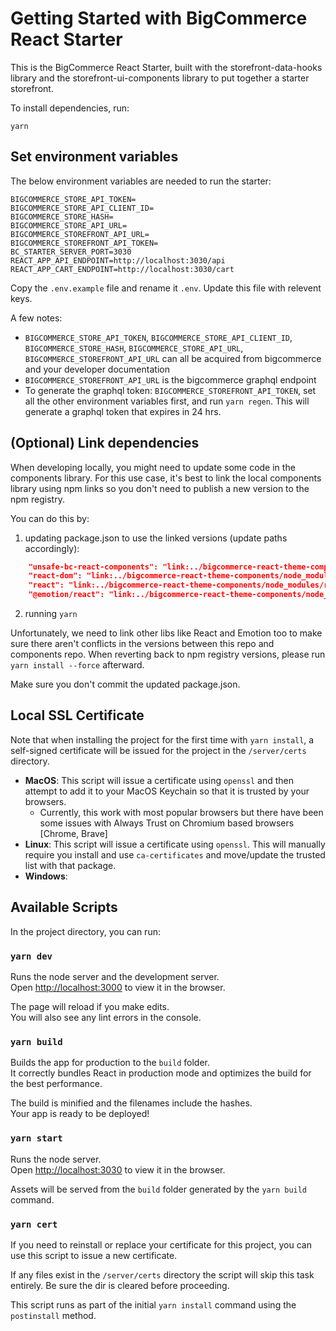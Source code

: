 # Getting Started with BigCommerce React Starter

This is the BigCommerce React Starter, built with the
storefront-data-hooks library and the storefront-ui-components library
to put together a starter storefront.

To install dependencies, run:

```
yarn
```

## Set environment variables

The below environment variables are needed to run the starter:

```
BIGCOMMERCE_STORE_API_TOKEN=
BIGCOMMERCE_STORE_API_CLIENT_ID=
BIGCOMMERCE_STORE_HASH=
BIGCOMMERCE_STORE_API_URL=
BIGCOMMERCE_STOREFRONT_API_URL=
BIGCOMMERCE_STOREFRONT_API_TOKEN=
BC_STARTER_SERVER_PORT=3030
REACT_APP_API_ENDPOINT=http://localhost:3030/api
REACT_APP_CART_ENDPOINT=http://localhost:3030/cart
```
Copy the `.env.example` file and rename it `.env`. Update this file with relevent keys.

A few notes:
- `BIGCOMMERCE_STORE_API_TOKEN`, `BIGCOMMERCE_STORE_API_CLIENT_ID`, `BIGCOMMERCE_STORE_HASH`, `BIGCOMMERCE_STORE_API_URL`,
`BIGCOMMERCE_STOREFRONT_API_URL` can all be acquired from bigcommerce
and your developer documentation
- `BIGCOMMERCE_STOREFRONT_API_URL` is the bigcommerce graphql endpoint
- To generate the graphql token: `BIGCOMMERCE_STOREFRONT_API_TOKEN`, set
  all the other environment variables first, and run `yarn regen`.  This
will generate a graphql token that expires in 24 hrs.

## (Optional) Link dependencies

When developing locally, you might need to update some code in the components library. For this use case, it's best to link the local components library using npm links so you don't need to publish a new version to the npm registry.

You can do this by:
1. updating package.json to use the linked versions (update paths accordingly):
```json
    "unsafe-bc-react-components": "link:../bigcommerce-react-theme-components",
    "react-dom": "link:../bigcommerce-react-theme-components/node_modules/react-dom",
    "react": "link:../bigcommerce-react-theme-components/node_modules/react",
    "@emotion/react": "link:../bigcommerce-react-theme-components/node_modules/@emotion/react",
```
2. running `yarn`

Unfortunately, we need to link other libs like React and Emotion too to make sure there aren't conflicts in the versions between this repo and components repo. When reverting back to npm registry versions, please run `yarn install --force` afterward.

Make sure you don't commit the updated package.json.


## Local SSL Certificate

Note that when installing the project for the first time with `yarn install`, a self-signed certificate will be issued for the project in the `/server/certs` directory.

- **MacOS**: This script will issue a certificate using `openssl` and then attempt to add it to your MacOS Keychain so that it is trusted by your browsers.
  - Currently, this work with most popular browsers but there have been some issues with Always Trust on Chromium based browsers [Chrome, Brave]
- **Linux**: This script will issue a certificate using `openssl`. This will manually require you install and use `ca-certificates` and move/update the trusted list with that package.
- **Windows**: 

## Available Scripts

In the project directory, you can run:

### `yarn dev`

Runs the node server and the development server.\
Open [http://localhost:3000](http://localhost:3000) to view it in the browser.

The page will reload if you make edits.\
You will also see any lint errors in the console.

### `yarn build`

Builds the app for production to the `build` folder.\
It correctly bundles React in production mode and optimizes the build for the best performance.

The build is minified and the filenames include the hashes.\
Your app is ready to be deployed!

### `yarn start`

Runs the node server.\
Open [http://localhost:3030](http://localhost:3030) to view it in the browser.

Assets will be served from the `build` folder generated by the `yarn
build` command.

### `yarn cert`
If you need to reinstall or replace your certificate for this project, you can use this script to issue a new certificate.

If any files exist in the `/server/certs` directory the script will skip this task entirely. Be sure the dir is cleared before proceeding.

This script runs as part of the initial `yarn install` command using the `postinstall` method.
